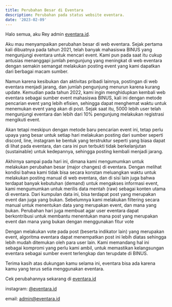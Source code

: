 ```yaml
---
title: Perubahan Besar di Eventara
description: Perubahan pada status website eventara.
date: '2023-02-09'
---
```


Halo semua, aku Rey admin [eventara.id](http://eventara.id/).

Aku mau menyampaikan perubahan besar di web eventara. Sejak pertama kali dibuatnya pada tahun 2021, telah banyak mahasiswa BINUS yang mengunjungi eventara untuk mencari event. Kami pun pada saat itu cukup antusias menanggapi jumlah pengunjung yang meningkat di web eventara dengan semakin semangat melakukan posting event yang kami dapatkan dari berbagai macam sumber.

Namun karena kesibukan dan aktivitas pribadi lainnya, postingan di web eventara menjadi jarang, dan jumlah pengunjung menurun karena kurang update. Kemudian pada tahun 2022, kami ingin menghidupkan kembali web eventara sebagai sumber event mahasiswa BINUS, kali ini dengan metode pencarian event yang lebih efisien, sehingga dapat menghemat waktu untuk menemukan event yang akan di post. Sejak saat itu, 5000 lebih user telah mengunjungi eventara dan lebih dari 10% pengunjung melakukan registrasi mengikuti event.

Akan tetapi meskipun dengan metode baru pencarian event ini, tetap perlu upaya yang besar untuk setiap hari melakukan posting dari sumber seperti discord, line, instagram ke bentuk yang terstruktur seperti yang biasa dapat di lihat pada eventara, dan cara ini pun terbukti tidak berkelanjutan (sustainable) untuk kedepannya, sehingga posting kembali menjadi jarang.

Akhirnya sampai pada hari ini, dimana kami mengumumkan untuk melakukan perubahan besar (major changes) di eventara. Dengan melihat kondisi bahwa kami tidak bisa secara konstan meluangkan waktu untuk melakukan posting manual di web eventara, dan di sisi lain juga bahwa terdapat banyak kebutuhan (demand) untuk mengakses informasi event, kami mengumumkan untuk merilis data mentah (raw) sebagai konten utama di eventara. Dari kumpulan data ini, bisa terdapat post yang merupakan event dan juga yang bukan. Sebelumnya kami melakukan filtering secara manual untuk menentukan data yang merupakan event, dan mana yang bukan. Perubahan hari juga membuat agar user eventara dapat berkontribusi untuk membantu menentukan mana post yang merupakan event dan mana yang bukan dengan menggunakan fitur vote

Dengan melakukan vote pada post (beserta indikator lain) yang merupakan event, algoritma eventara dapat menempatkan post ini lebih diatas sehingga lebih mudah ditemukan oleh para user lain. Kami memandang hal ini sebagai kompromi yang perlu kami ambil, untuk memastikan kelangsungan eventara sebagai sumber event terlengkap dan terupdate di BINUS.

Terima kasih atas dukungan kamu selama ini, eventara bisa ada karena kamu yang terus setia menggunakan eventara.

Cek perubahannya sekarang di [eventara.id](http://eventara.id)

instagram: [@eventara.id](https://www.instagram.com/eventara.id/)

email: admin@eventara.id
